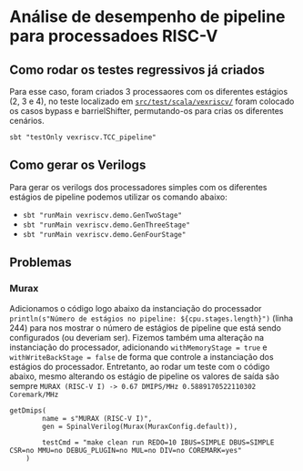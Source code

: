 # Análise de desempenho de pipeline para processadoes RISC-V 

## Como rodar os testes regressivos já criados 

Para esse caso, foram criados 3 processaores com os diferentes estágios (2, 3 e 4), no teste localizado em [`src/test/scala/vexriscv/`](src/test/scala/vexriscv/) foram colocado os casos bypass e barrielShifter, permutando-os para crias os diferentes cenários.

`sbt "testOnly vexriscv.TCC_pipeline"`

## Como gerar os Verilogs 

Para gerar os verilogs dos processadores simples com os diferentes estágios de pipeline podemos utilizar os comando abaixo:

- `sbt "runMain vexriscv.demo.GenTwoStage"`
- `sbt "runMain vexriscv.demo.GenThreeStage"`
- `sbt "runMain vexriscv.demo.GenFourStage"`



## Problemas 

### Murax 

Adicionamos o código logo abaixo da instanciação do processador `println(s"Número de estágios no pipeline: ${cpu.stages.length}")` (linha 244) para nos mostrar o número de estágios de pipeline que está sendo configurados (ou deveriam ser). Fizemos também uma alteração na instanciação do processador, adicionando `withMemoryStage = true` e `withWriteBackStage = false` de forma que controle a instanciação dos estágios do processador. Entretanto, ao rodar um teste com o código abaixo, mesmo alterando os estágio de pipeline os valores de saída são sempre `MURAX (RISC-V I) -> 0.67 DMIPS/MHz 0.5889170522110302 Coremark/MHz`


```
getDmips(
        name = s"MURAX (RISC-V I)",
        gen = SpinalVerilog(Murax(MuraxConfig.default)),

        testCmd = "make clean run REDO=10 IBUS=SIMPLE DBUS=SIMPLE CSR=no MMU=no DEBUG_PLUGIN=no MUL=no DIV=no COREMARK=yes"
    )
```
